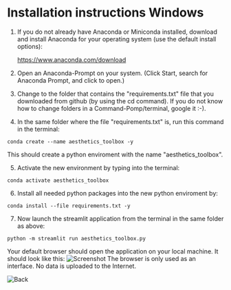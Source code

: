 # Installation instructions Windows


1. If you do not already have Anaconda or Miniconda installed, download and install Anaconda for your operating system (use the default install options):

	https://www.anaconda.com/download

2. Open an Anaconda-Prompt on your system. (Click Start, search for Anaconda Prompt, and click to open.)

3. Change to the folder that contains the "requirements.txt" file that you downloaded from github (by using the cd command). If you do not know how to change folders in a Command-Pomp/terminal, google it :-). 


4. In the same folder where the file "requirements.txt" is, run this command in the terminal:

```shell
conda create --name aesthetics_toolbox -y
```

This should create a python enviroment with the name "aesthetics_toolbox".  


5. Activate the new environment by typing into the terminal:

```shell
conda activate aesthetics_toolbox
```

6. Install all needed python packages into the new python enviroment by:

```shell
conda install --file requirements.txt -y
```
	
7. Now launch the streamlit application from the terminal in the same folder as above:

```shell
python -m streamlit run aesthetics_toolbox.py
```

Your default browser should open the application on your local machine. It should look like this: 
![Screenshot](https://github.com/RBartho/Aesthetics-Toolbox/tree/main/images/toolbox_screenshot.png)
The browser is only used as an interface. No data is uploaded to the Internet.

![Back](https://github.com/RBartho/Aesthetics-Toolbox)
